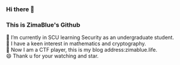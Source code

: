 ### Hi there 👋
### This is ZimaBlue's Github
🔭 I’m currently in SCU learning Security as an undergraduate student.<br>
🌱 I have a keen interest in mathematics and cryptography.<br>
💬 Now I am a CTF player, this is my blog address:zimablue.life.<br>
😄 Thank u for your watching and star.


